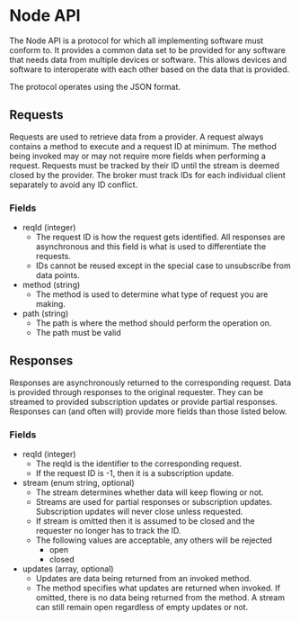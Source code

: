 # Node API

The Node API is a protocol for which all implementing software must conform to. It provides a common
data set to be provided for any software that needs data from multiple devices or software. This
allows devices and software to interoperate with each other based on the data that is provided.

The protocol operates using the JSON format.

## Requests

Requests are used to retrieve data from a provider. A request always contains a method to execute
and a request ID at minimum. The method being invoked may or may not require more fields when
performing a request. Requests must be tracked by their ID until the stream is deemed closed by the
provider. The broker must track IDs for each individual client separately to avoid any ID conflict.

### Fields

- reqId (integer)
  - The request ID is how the request gets identified. All responses are asynchronous and this field
  is what is used to differentiate the requests.
  - IDs cannot be reused except in the special case to unsubscribe from data points.
- method (string)
  - The method is used to determine what type of request you are making.
- path (string)
  - The path is where the method should perform the operation on.
  - The path must be valid

## Responses

Responses are asynchronously returned to the corresponding request. Data is provided through
responses to the original requester. They can be streamed to provided subscription updates or provide
partial responses. Responses can (and often will) provide more fields than those listed below.

### Fields

- reqId (integer)
  - The reqId is the identifier to the corresponding request.
  - If the request ID is -1, then it is a subscription update.
- stream (enum string, optional)
  - The stream determines whether data will keep flowing or not.
  - Streams are used for partial responses or subscription updates. Subscription updates will never
  close unless requested.
  - If stream is omitted then it is assumed to be closed and the requester no longer has to track
  the ID.
  - The following values are acceptable, any others will be rejected
      - open
      - closed
- updates (array, optional)
  - Updates are data being returned from an invoked method.
  - The method specifies what updates are returned when invoked. If omitted, there is no data being
  returned from the method. A stream can still remain open regardless of empty updates or not.
